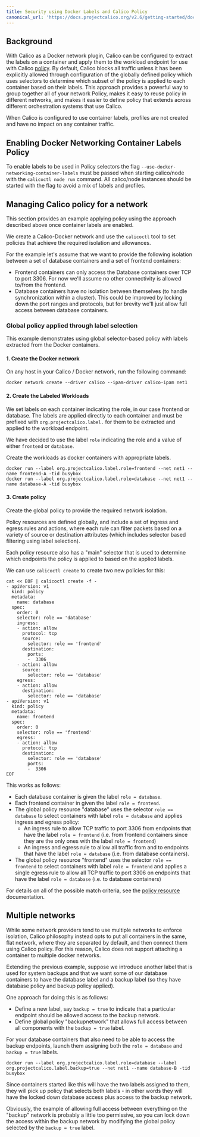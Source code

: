```yaml
---
title: Security using Docker Labels and Calico Policy
canonical_url: 'https://docs.projectcalico.org/v2.6/getting-started/docker/tutorials/security-using-docker-labels-and-calico-policy'
---
```


## Background

With Calico as a Docker network plugin, Calico can be configured to extract the
labels on a container and apply them to the workload endpoint for use with Calico
[policy]({{site.baseurl}}/{{page.version}}/reference/calicoctl/resources/policy).
By default, Calico blocks all traffic unless it has been explicitly allowed
through configuration of the globally
defined policy which uses selectors to determine which subset of the policy is
applied to each container based on their labels.  This approach provides a
powerful way to group together all of your network Policy, makes it easy to
reuse policy in different networks, and makes it easier to define policy that
extends across different orchestration systems that use Calico.

When Calico is configured to use container labels, profiles are not created and
have no impact on any container traffic.

## Enabling Docker Networking Container Labels Policy

To enable labels to be used in Policy selectors the flag
`--use-docker-networking-container-labels` must be passed when starting
calico/node with the `calicoctl node run` command.  All calico/node instances
should be started with the flag to avoid a mix of labels and profiles.

## Managing Calico policy for a network

This section provides an example applying policy using the approach described
above once container labels are enabled.

We create a Calico-Docker network and use the `calicoctl` tool to set policies
that achieve the required isolation and allowances.

For the example let's assume that we want to provide the following isolation
between a set of database containers and a set of frontend containers:

-  Frontend containers can only access the Database containers over TCP to port 3306.
   For now we'll assume no other connectivity is allowed to/from the frontend.
-  Database containers have no isolation between themselves (to handle synchronization
   within a cluster).  This could be improved by locking down the port ranges and
   protocols, but for brevity we'll just allow full access between database
   containers.

### Global policy applied through label selection

This example demonstrates using global selector-based policy with labels
extracted from the Docker containers.

#### 1. Create the Docker network

On any host in your Calico / Docker network, run the following command:

```
docker network create --driver calico --ipam-driver calico-ipam net1
```

#### 2. Create the Labeled Workloads

We set labels on each container indicating the role, in our case frontend
or database.  The labels are applied directly to each container and must be
prefixed with `org.projectcalico.label.` for them to be extracted and applied
to the workload endpoint.

We have decided to use the label `role` indicating the role and a value of
either `frontend` or `database`.  

Create the workloads as docker containers with appropriate labels.

```
docker run --label org.projectcalico.label.role=frontend --net net1 --name frontend-A -tid busybox
docker run --label org.projectcalico.label.role=database --net net1 --name database-A -tid busybox
```

#### 3. Create policy

Create the global policy to provide the required network isolation.

Policy resources are defined globally, and include a set of ingress and egress
rules and actions, where each rule can filter packets based on a variety
of source or destination attributes (which includes selector based filtering
using label selection).

Each policy resource also has a "main" selector that is used to determine which
endpoints the policy is applied to based on the applied labels.

We can use `calicoctl create` to create two new policies for this:

```
cat << EOF | calicoctl create -f -
- apiVersion: v1
  kind: policy
  metadata:
    name: database
  spec:
    order: 0
    selector: role == 'database'
    ingress:
    - action: allow
      protocol: tcp
      source:
        selector: role == 'frontend'
      destination:
        ports:
        -  3306
    - action: allow
      source:
        selector: role == 'database'
    egress:
    - action: allow
      destination:
        selector: role == 'database'
- apiVersion: v1
  kind: policy
  metadata:
    name: frontend
  spec:
    order: 0
    selector: role == 'frontend'
    egress:
    - action: allow
      protocol: tcp
      destination:
        selector: role == 'database'
        ports:
        -  3306
EOF
```

This works as follows:

-  Each database container is given the label `role = database`.
-  Each frontend container in given the label `role = frontend`.
-  The global policy resource "database" uses the selector `role == database` to
   select containers with label `role = database` and applies ingress and egress
   policy:
   -  An ingress rule to allow TCP traffic to port 3306 from endpoints that have
      the label `role = frontend` (i.e. from frontend containers since they are
      the only ones with the label `role = frontend`)
   -  An ingress and egress rule to allow all traffic from and to endpoints that
      have the label `role = database` (i.e. from database containers).
-  The global policy resource "frontend" uses the selector `role == frontend` to
   select containers with label `role = frontend` and applies a single egress
   rule to allow all TCP traffic to port 3306 on endpoints that have the label
   `role = database` (i.e. to database containers)

For details on all of the possible match criteria, see the
[policy resource]({{site.baseurl}}/{{page.version}}/reference/calicoctl/resources/policy)
documentation.

## Multiple networks

While some network providers tend to use multiple networks to enforce
isolation, Calico philosophy instead opts to put all containers in the same,
flat network, where they are separated by default, and then connect them using
Calico policy.  For this reason, Calico does not support attaching a container
to multiple docker networks.

Extending the previous example, suppose we introduce another label that is
used for system backups and that we want some of our database containers to
have the database label and a backup label (so they have database policy and
backup policy applied).

One approach for doing this is as follows:

-  Define a new label, say `backup = true` to indicate that a particular
   endpoint should be allowed access to the backup network.
-  Define global policy "backupnetwork" that allows full access between all
   components with the  `backup = true` label.

For your database containers that also need to be able to access the backup
endpoints, launch them assigning both the `role = database` and `backup = true`
labels.

```
docker run --label org.projectcalico.label.role=database --label org.projectcalico.label.backup=true --net net1 --name database-B -tid busybox
```

Since containers started like this will have the two labels assigned to them,
they will pick up policy that selects both labels - in other words they will
have the locked down database access plus access to the backup network.

Obviously, the example of allowing full access between everything on the "backup"
network is probably a little too permissive, so you can lock down the access within
the backup network by modifying the global policy selected by the `backup = true`
label.
